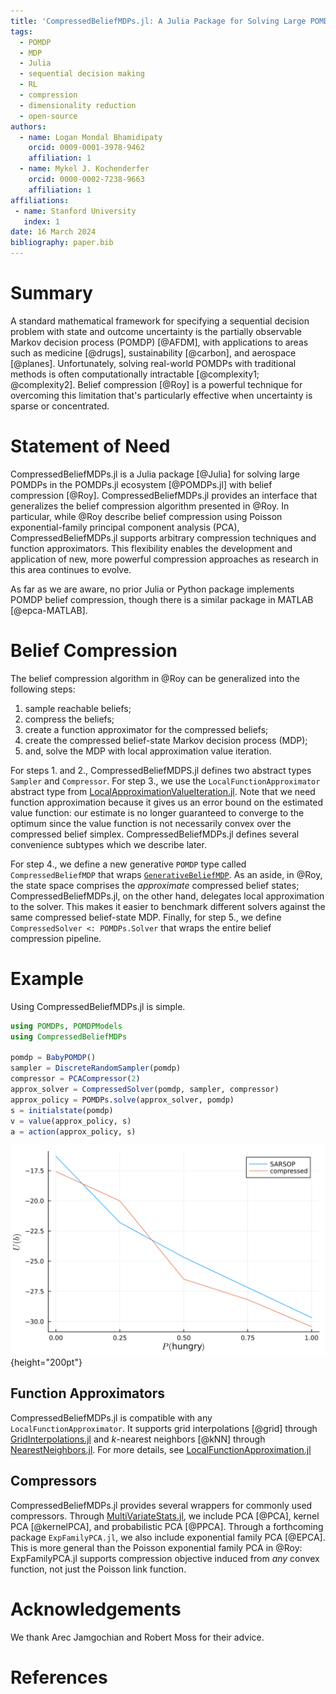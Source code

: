 ```yaml
---
title: 'CompressedBeliefMDPs.jl: A Julia Package for Solving Large POMDPs with Belief Compression'
tags:
  - POMDP
  - MDP
  - Julia
  - sequential decision making
  - RL
  - compression
  - dimensionality reduction
  - open-source
authors:
  - name: Logan Mondal Bhamidipaty
    orcid: 0009-0001-3978-9462
    affiliation: 1
  - name: Mykel J. Kochenderfer
    orcid: 0000-0002-7238-9663
    affiliation: 1
affiliations:
 - name: Stanford University
   index: 1
date: 16 March 2024
bibliography: paper.bib
---
```


# Summary

A standard mathematical framework for specifying a sequential decision problem with state and outcome uncertainty is the partially observable Markov decision process (POMDP) [@AFDM], with applications to areas such as medicine [@drugs], sustainability [@carbon], and aerospace [@planes]. Unfortunately, solving real-world POMDPs with traditional methods is often computationally intractable [@complexity1; @complexity2]. Belief compression [@Roy] is a powerful technique for overcoming this limitation that's particularly effective when uncertainty is sparse or concentrated.

# Statement of Need

CompressedBeliefMDPs.jl is a Julia package [@Julia] for solving large POMDPs in the POMDPs.jl ecosystem [@POMDPs.jl] with belief compression [@Roy]. CompressedBeliefMDPs.jl provides an interface that generalizes the belief compression algorithm presented in @Roy. In particular, while @Roy describe belief compression using Poisson exponential-family principal component analysis (PCA), CompressedBeliefMDPs.jl supports arbitrary compression techniques and function approximators. This flexibility enables the development and application of new, more powerful compression approaches as research in this area continues to evolve.

As far as we are aware, no prior Julia or Python package implements POMDP belief compression, though there is a similar package in MATLAB [@epca-MATLAB].

# Belief Compression

The belief compression algorithm in @Roy can be generalized into the following steps:

1. sample reachable beliefs;
2. compress the beliefs;
3. create a function approximator for the compressed beliefs;
4. create the compressed belief-state Markov decision process (MDP);
5. and, solve the MDP with local approximation value iteration.

For steps 1. and 2., CompressedBeliefMDPS.jl defines two abstract types `Sampler` and `Compressor`. For step 3., we use the `LocalFunctionApproximator` abstract type from [LocalApproximationValueIteration.jl](https://github.com/JuliaPOMDP/LocalApproximationValueIteration.jl). Note that we need function approximation because it gives us an error bound on the estimated value function: our estimate is no longer guaranteed to converge to the optimum since the value function is not necessarily convex over the compressed belief simplex. CompressedBeliefMDPs.jl defines several convenience subtypes which we describe later. 

For step 4., we define a new generative `POMDP` type called `CompressedBeliefMDP` that wraps [`GenerativeBeliefMDP`](https://juliapomdp.github.io/POMDPModelTools.jl/stable/model_transformations/#Generative-Belief-MDP). As an aside, in @Roy, the state space comprises the _approximate_ compressed belief states; CompressedBeliefMDPs.jl, on the other hand, delegates local approximation to the solver. This makes it easier to benchmark different solvers against the same compressed belief-state MDP. Finally, for step 5., we define `CompressedSolver <: POMDPs.Solver` that wraps the entire belief compression pipeline.

# Example

Using CompressedBeliefMDPs.jl is simple.

```julia
using POMDPs, POMDPModels
using CompressedBeliefMDPs

pomdp = BabyPOMDP()
sampler = DiscreteRandomSampler(pomdp)
compressor = PCACompressor(2)
approx_solver = CompressedSolver(pomdp, sampler, compressor)
approx_policy = POMDPs.solve(approx_solver, pomdp)
s = initialstate(pomdp)
v = value(approx_policy, s)
a = action(approx_policy, s)
```

![We see that that the compressed solver performs similarly with SARSOP [@SARSOP].](./images/baby_benchmark.svg){height="200pt"}

## Function Approximators

CompressedBeliefMDPs.jl is compatible with any `LocalFunctionApproximator`. It supports grid interpolations [@grid] through [GridInterpolations.jl](https://github.com/sisl/GridInterpolations.jl) and $k$-nearest neighbors [@kNN] through [NearestNeighbors.jl](https://github.com/KristofferC/NearestNeighbors.jl). For more details, see [LocalFunctionApproximation.jl](https://github.com/sisl/LocalFunctionApproximation.jl)

## Compressors

CompressedBeliefMDPs.jl provides several wrappers for commonly used compressors. Through [MultiVariateStats.jl](https://juliastats.org/MultivariateStats.jl/stable/), we include PCA [@PCA], kernel PCA [@kernelPCA], and probabilistic PCA [@PPCA]. Through a forthcoming package `ExpFamilyPCA.jl`, we also include exponential family PCA [@EPCA]. This is more general than the Poisson exponential family PCA in @Roy: ExpFamilyPCA.jl supports compression objective induced from _any_ convex function, not just the Poisson link function.

# Acknowledgements

We thank Arec Jamgochian and Robert Moss for their advice.

# References